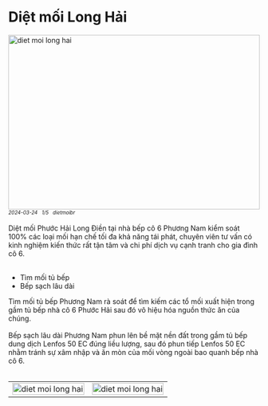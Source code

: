 <div class="FAQPage Table">
	<div class="Question cssSelector" id="#diệt-mối-phước-hải">
		<h1 class="name">Diệt mối Long Hải</h1>
		<div class="Answer">
			<div class="text">
				<img src="https://wiki.thuongmai.blog/images/dietmoi/longdien/nha-hang-hai-dong-long-hai.jpg" width="100%" height="350px" alt="diet moi long hai"/><br>
				<div style="font-size: 10px;"><i>2024-03-24</i> &nbsp; <i>1/5</i> &nbsp; <i>dietmoibr</i></div><br>
				Diệt mối Phước Hải Long Điền tại nhà bếp cô 6 Phương Nam kiểm soát 100% các loại mối hạn chế tối đa khả năng tái phát, chuyên viên tư vấn có kinh nghiệm kiến thức rất tận tâm và chi phí dịch vụ cạnh tranh cho gia đình cô 6.<br><br>
				<ul>
					<li>Tìm mối tủ bếp</li>
					<li>Bếp sạch lâu dài</li>
				</ul>
				Tìm mối tủ bếp Phương Nam rà soát để tìm kiếm các tổ mối xuất hiện trong gầm tủ bếp nhà cô 6 Phước Hải sau đó vô hiệu hóa nguồn thức ăn của chúng.<br><br>
				Bếp sạch lâu dài Phương Nam phun lên bề mặt nền đất trong gầm tủ bếp dung dịch Lenfos 50 EC đúng liều lượng, sau đó phun tiếp Lenfos 50 EC nhằm tránh sự xâm nhập và ăn mòn của mối vòng ngoài bao quanh bếp nhà cô 6.<br><br>
				<table style="width: 100%;">
					<tr>
						<td style="width: 50%;">
							<img class="image" src="https://wiki.thuongmai.blog/images/news/binh-diet-muoi-chuyen-dung.jpg" width="100%;" alt="diet moi long hai"/>
						</td>
						<td style="width: 50%;">
							<img class="image" src="https://wiki.thuongmai.blog/images/news/muoi-benh-sot-xuat-huyet.jpg" width="100%;" alt="diet moi long hai"/>
						</td>
					</tr>
				</table>
			</div>
		</div>
	</div>
</div>
